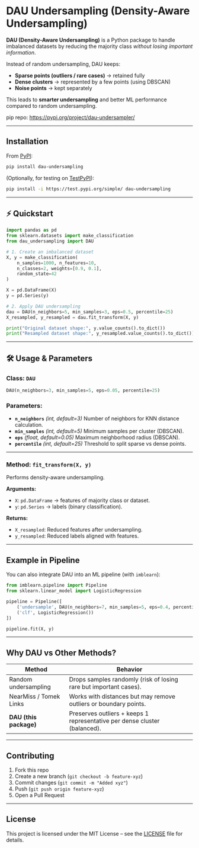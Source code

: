 
# DAU Undersampling (Density-Aware Undersampling)

**DAU (Density-Aware Undersampling)** is a Python package to handle imbalanced datasets by reducing the majority class *without losing important information*.

Instead of random undersampling, DAU keeps:

* **Sparse points (outliers / rare cases)** → retained fully
* **Dense clusters** → represented by a few points (using DBSCAN)
* **Noise points** → kept separately

This leads to **smarter undersampling** and better ML performance compared to random undersampling.

pip repo: https://pypi.org/project/dau-undersampler/

---

## Installation

From [PyPI](https://pypi.org/project/dau-undersampling/):

```bash
pip install dau-undersampling
```

(Optionally, for testing on [TestPyPI](https://test.pypi.org/)):

```bash
pip install -i https://test.pypi.org/simple/ dau-undersampling
```

---

## ⚡ Quickstart

```python
import pandas as pd
from sklearn.datasets import make_classification
from dau_undersampling import DAU

# 1. Create an imbalanced dataset
X, y = make_classification(
    n_samples=1000, n_features=10,
    n_classes=2, weights=[0.9, 0.1],
    random_state=42
)

X = pd.DataFrame(X)
y = pd.Series(y)

# 2. Apply DAU undersampling
dau = DAU(n_neighbors=5, min_samples=3, eps=0.5, percentile=25)
X_resampled, y_resampled = dau.fit_transform(X, y)

print("Original dataset shape:", y.value_counts().to_dict())
print("Resampled dataset shape:", y_resampled.value_counts().to_dict())
```

---

## 🛠 Usage & Parameters

### Class: `DAU`

```python
DAU(n_neighbors=3, min_samples=5, eps=0.05, percentile=25)
```

### Parameters:

* **`n_neighbors`** *(int, default=3)*
  Number of neighbors for KNN distance calculation.
* **`min_samples`** *(int, default=5)*
  Minimum samples per cluster (DBSCAN).
* **`eps`** *(float, default=0.05)*
  Maximum neighborhood radius (DBSCAN).
* **`percentile`** *(int, default=25)*
  Threshold to split sparse vs dense points.

---

###  Method: `fit_transform(X, y)`

Performs density-aware undersampling.

**Arguments:**

* `X`: `pd.DataFrame` → features of majority class or dataset.
* `y`: `pd.Series` → labels (binary classification).

**Returns:**

* `X_resampled`: Reduced features after undersampling.
* `y_resampled`: Reduced labels aligned with features.

---

## Example in Pipeline

You can also integrate DAU into an ML pipeline (with `imblearn`):

```python
from imblearn.pipeline import Pipeline
from sklearn.linear_model import LogisticRegression

pipeline = Pipeline([
    ('undersample', DAU(n_neighbors=7, min_samples=5, eps=0.4, percentile=30)),
    ('clf', LogisticRegression())
])

pipeline.fit(X, y)
```

---

## Why DAU vs Other Methods?

| Method                 | Behavior                                                                  |
| ---------------------- | ------------------------------------------------------------------------- |
| Random undersampling   | Drops samples randomly (risk of losing rare but important cases).         |
| NearMiss / Tomek Links | Works with distances but may remove outliers or boundary points.          |
| **DAU (this package)** | Preserves outliers + keeps 1 representative per dense cluster (balanced). |

---

## Contributing

1. Fork this repo
2. Create a new branch (`git checkout -b feature-xyz`)
3. Commit changes (`git commit -m "Added xyz"`)
4. Push (`git push origin feature-xyz`)
5. Open a Pull Request

---

## License

This project is licensed under the MIT License – see the [LICENSE](LICENSE) file for details.

